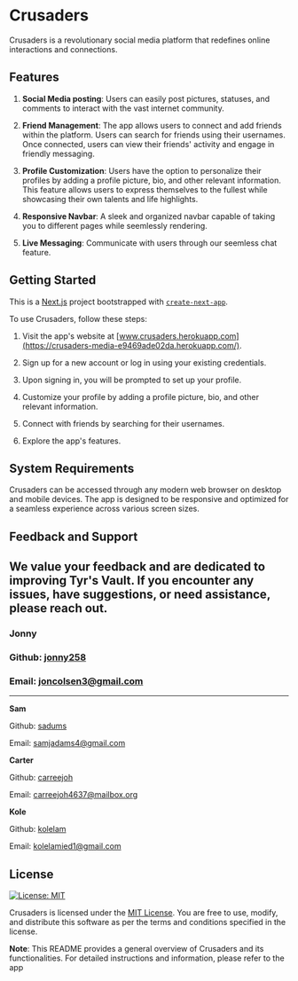# Crusaders

Crusaders is a revolutionary social media platform that redefines online interactions and connections.

## Features

1. **Social Media posting**: Users can easily post pictures, statuses, and comments to interact with the vast internet community. 

2. **Friend Management**: The app allows users to connect and add friends within the platform. Users can search for friends using their usernames. Once connected, users can view their friends' activity and engage in friendly messaging.

3. **Profile Customization**: Users have the option to personalize their profiles by adding a profile picture, bio, and other relevant information. This feature allows users to express themselves to the fullest while showcasing their own 
talents and life highlights. 

4. **Responsive Navbar**: A sleek and organized navbar capable of taking you to different pages while seemlessly rendering. 

5. **Live Messaging**: Communicate with users through our seemless chat feature. 

## Getting Started

This is a [Next.js](https://nextjs.org/) project bootstrapped with [`create-next-app`](https://github.com/vercel/next.js/tree/canary/packages/create-next-app).

To use Crusaders, follow these steps:

1. Visit the app's website at [www.crusaders.herokuapp.com](https://crusaders-media-e9469ade02da.herokuapp.com/).

2. Sign up for a new account or log in using your existing credentials.

3. Upon signing in, you will be prompted to set up your profile.

4. Customize your profile by adding a profile picture, bio, and other relevant information.

5. Connect with friends by searching for their usernames.

6. Explore the app's features.

## System Requirements

Crusaders can be accessed through any modern web browser on desktop and mobile devices. The app is designed to be responsive and optimized for a seamless experience across various screen sizes.

## Feedback and Support

We value your feedback and are dedicated to improving Tyr's Vault. If you encounter any issues, have suggestions, or need assistance, please reach out.
---

### **Jonny**

### Github: [jonny258](https://github.com/jonny258)

### Email: joncolsen3@gmail.com
---

**Sam**

Github: [sadums](https://github.com/sadums)

Email: samjadams4@gmail.com

**Carter**

Github: [carreejoh](https://github.com/carreejoh)

Email: carreejoh4637@mailbox.org

**Kole**

Github: [kolelam](https://github.com/kolelam)

Email: kolelamied1@gmail.com

## License

[![License: MIT](https://img.shields.io/badge/License-MIT-yellow.svg)](https://opensource.org/licenses/MIT)

Crusaders is licensed under the [MIT License](https://opensource.org/licenses/MIT). You are free to use, modify, and distribute this software as per the terms and conditions specified in the license.

**Note**: This README provides a general overview of Crusaders and its functionalities. For detailed instructions and information, please refer to the app
